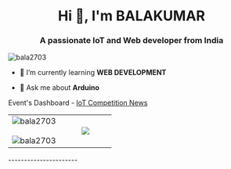 <h1 align="center">Hi 👋, I'm BALAKUMAR</h1>
<h3 align="center">A passionate IoT and Web developer from India</h3>

<p align="left"> <img src="https://komarev.com/ghpvc/?username=bala2703&label=Profile%20views&color=0e75b6&style=flat" alt="bala2703" /> </p>

- 🌱 I’m currently learning **WEB DEVELOPMENT**

- 💬 Ask me about **Arduino**

Event's Dashboard - <a href="https://internet-of-things-bit.web.app" target="_blank">IoT Competition News</a>

<table border="0" align="center">
<tr border="0">
<td width="50%" align="center">
<img align="center" src="https://github-readme-stats.vercel.app/api?username=bala2703&show_icons=true&locale=en" alt="bala2703" />
<br></br>
<img align="center" src="https://github-readme-streak-stats.herokuapp.com/?user=bala2703" alt="bala2703" />
</td>
<td width="50%" align="center">
<img align="center" src="https://github-readme-stats.anuraghazra1.vercel.app/api/top-langs/?username=Bala2703&theme=dark&hide_border=true&no-bg=true&no-frame=true&langs_count=5"/>
  </td>
  </tr>
</table>
----------------------

